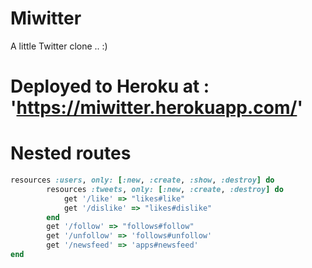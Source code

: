 # Miwitter

A little Twitter clone .. :)


# Deployed to Heroku at : 'https://miwitter.herokuapp.com/'


# Nested routes 

```ruby
resources :users, only: [:new, :create, :show, :destroy] do 
		resources :tweets, only: [:new, :create, :destroy] do 
			get '/like' => "likes#like"
			get '/dislike' => "likes#dislike"
		end
		get '/follow' => "follows#follow"
		get '/unfollow' => 'follows#unfollow'
		get '/newsfeed' => 'apps#newsfeed'
end
```